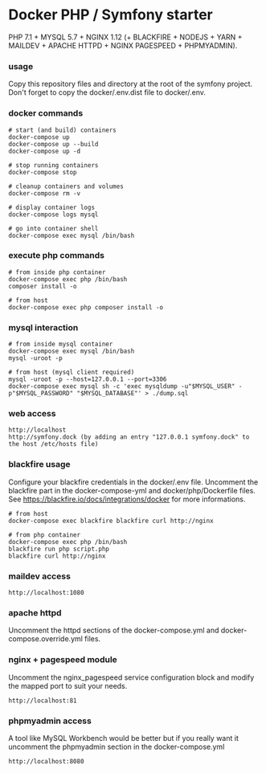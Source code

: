 Docker PHP / Symfony starter
============================ 

PHP 7.1 + MYSQL 5.7 + NGINX 1.12 (+ BLACKFIRE + NODEJS + YARN + MAILDEV + APACHE HTTPD + NGINX PAGESPEED + PHPMYADMIN).

### usage

Copy this repository files and directory at the root of the symfony project. 
Don't forget to copy the docker/.env.dist file to docker/.env.

### docker commands
    
    # start (and build) containers
    docker-compose up
    docker-compose up --build
    docker-compose up -d
    
    # stop running containers
    docker-compose stop
    
    # cleanup containers and volumes
    docker-compose rm -v
    
    # display container logs
    docker-compose logs mysql
    
    # go into container shell
    docker-compose exec mysql /bin/bash

### execute php commands

    # from inside php container
    docker-compose exec php /bin/bash
    composer install -o

    # from host
    docker-compose exec php composer install -o

### mysql interaction
    
    # from inside mysql container
    docker-compose exec mysql /bin/bash
    mysql -uroot -p

    # from host (mysql client required)
    mysql -uroot -p --host=127.0.0.1 --port=3306
    docker-compose exec mysql sh -c 'exec mysqldump -u"$MYSQL_USER" -p"$MYSQL_PASSWORD" "$MYSQL_DATABASE"' > ./dump.sql

### web access

    http://localhost
    http://symfony.dock (by adding an entry "127.0.0.1 symfony.dock" to the host /etc/hosts file)

### blackfire usage

Configure your blackfire credentials in the docker/.env file. 
Uncomment the blackfire part in the docker-compose-yml and docker/php/Dockerfile files.
See https://blackfire.io/docs/integrations/docker for more informations.

    # from host
    docker-compose exec blackfire blackfire curl http://nginx
    
    # from php container
    docker-compose exec php /bin/bash
    blackfire run php script.php
    blackfire curl http://nginx

### maildev access

    http://localhost:1080

### apache httpd

Uncomment the httpd sections of the docker-compose.yml and docker-compose.override.yml files.

### nginx + pagespeed module

Uncomment the nginx_pagespeed service configuration block and modify the mapped port to suit your needs.

    http://localhost:81

### phpmyadmin access

A tool like MySQL Workbench would be better but if you really want it uncomment the phpmyadmin section in the docker-compose.yml

    http://localhost:8080
